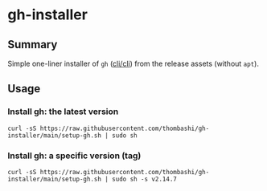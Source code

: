 # gh-installer

## Summary
Simple one-liner installer of `gh` ([cli/cli](https://github.com/cli/cli/releases)) from the release assets (without `apt`).

## Usage

### Install gh: the latest version
```
curl -sS https://raw.githubusercontent.com/thombashi/gh-installer/main/setup-gh.sh | sudo sh
```

### Install gh: a specific version (tag)
```
curl -sS https://raw.githubusercontent.com/thombashi/gh-installer/main/setup-gh.sh | sudo sh -s v2.14.7
```
